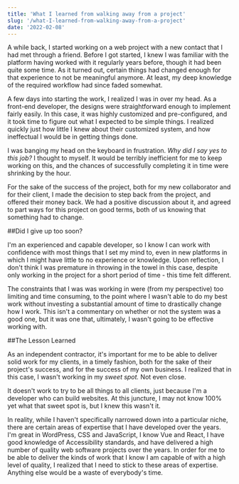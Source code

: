 ```yaml
---
title: 'What I learned from walking away from a project'
slug: '/what-I-learned-from-walking-away-from-a-project'
date: '2022-02-08'
---
```


A while back, I started working on a web project with a new contact that I had met through a friend. Before I got started, I knew I was familiar with the platform having worked with it regularly years before, though it had been quite some time. As it turned out, certain things had changed enough for that experience to not be meaningful anymore. At least, my deep knowledge of the required workflow had since faded somewhat.

A few days into starting the work, I realized I was in over my head. As a front-end developer, the designs were straightforward enough to implement fairly easily. In this case, it was highly customized and pre-configured, and it took time to figure out what I expected to be simple things. I realized quickly just  how little I knew about their customized system, and how ineffectual I would be in getting things done.

I was banging my head on the keyboard in frustration. *Why did I say yes to this job?*  I thought to myself. It would be terribly inefficient for me to keep working on this, and the chances of successfully completing it in time were shrinking by the hour.

For the sake of the success of the project, both for my new collaborator and for their client, I made the decision to step back from the project, and offered their money back. We had a positive discussion about it, and agreed to part ways for this project on good terms, both of us knowing that something had to change.

##Did I give up too soon?

I'm an experienced and capable developer, so I know I can work with confidence with most things that I set my mind to, even in new platforms in which I might have little to no experience or knowledge. Upon reflection, I don't think I was premature in throwing in the towel in this case, despite only working in the project for a short period of time - this time felt different.

The constraints that I was was working in were (from my perspective) too limiting and time consuming, to the point where I wasn't able to do my best work without investing a substantial amount of time to drastically change how I work. This isn't a commentary on whether or not the system was a good one, but it was one that, ultimately, I wasn't going to be effective working with.

##The Lesson Learned

As an independent contractor, it's important for me to be able to deliver solid work for my clients, in a timely fashion, both for the sake of their project's success, and for the success of my own business. I realized that in this case, I wasn't working in my *sweet spot.* Not even close.

It doesn't  work to try to be all things to all clients, just because I'm a developer who can build websites. At this juncture, I may not know 100% yet what that sweet spot is, but I knew this wasn't it.

In reality, while I haven't specifically narrowed down into a particular niche, there are certain areas of expertise that I have developed over the years. I'm great in WordPress, CSS and JavaScript, I know Vue and React, I have good knowledge of Accessibility standards,  and have delivered a high number of quality web software projects over the years. In order for me to be able to deliver the kinds of work that I know I am capable of with a high level of quality, I realized that I need to stick to these areas of expertise. Anything else would be a waste of everybody's time.
